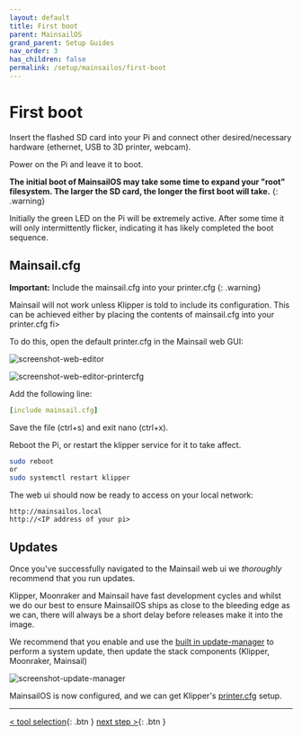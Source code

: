 ```yaml
---
layout: default
title: First boot
parent: MainsailOS
grand_parent: Setup Guides
nav_order: 3
has_children: false
permalink: /setup/mainsailos/first-boot
---
```



# First boot

Insert the flashed SD card into your Pi and connect other desired/necessary hardware (ethernet, USB to 3D printer, webcam).

Power on the Pi and leave it to boot.

**The initial boot of  MainsailOS may take some time to expand your "root" filesystem. The larger the SD card, the longer the first boot will take.**
{: .warning}

Initially the green LED on the Pi will be extremely active. After some time it will only intermittently flicker, indicating it has likely completed the boot sequence.

## Mainsail.cfg

 **Important:** Include the mainsail.cfg into your printer.cfg
{: .warning}

Mainsail will not work unless Klipper is told to include its configuration. This can be achieved either by placing the contents of mainsail.cfg into your printer.cfg fi>

To do this, open the default printer.cfg in the Mainsail web GUI:

![screenshot-web-editor](../../../assets/img/setup/screenshot-web-editor-printer.png)        

![screenshot-web-editor-printercfg](../../../assets/img/setup/screenshot-printercfg-include-mainsail.png)

Add the following line:

```yml
[include mainsail.cfg]
```
Save the file (ctrl+s) and exit nano (ctrl+x).

Reboot the Pi, or restart the klipper service for it to take affect.

```bash
sudo reboot
or 
sudo systemctl restart klipper
```

The web ui should now be ready to access on your local network:

```
http://mainsailos.local
http://<IP address of your pi>
```

## Updates

Once you've successfully navigated to the Mainsail web ui we _thoroughly_ recommend that you run updates.

Klipper, Moonraker and Mainsail have fast development cycles and whilst we do our best to ensure MainsailOS ships as close to the bleeding edge as we can, there will always be a short delay before releases make it into the image.

We recommend that you enable and use the [built in update-manager](../../update/update-manager) to perform a system update, then update the stack components (Klipper, Moonraker, Mainsail)

![screenshot-update-manager](../../../assets/img/update/screenshot-update-manager-example-not-up-to-date.png)


MainsailOS is now configured, and we can get Klipper's [printer.cfg](klipper-setup) setup.

---
[< tool selection](../mainsail-os.md){: .btn }  [next step >](klipper-setup){: .btn } 

